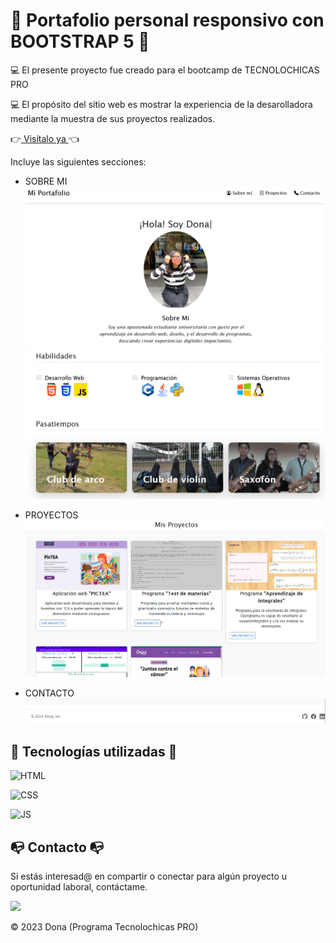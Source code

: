 # 💼 Portafolio personal responsivo con BOOTSTRAP 5 💼

💻 El presente proyecto fue creado para el bootcamp de TECNOLOCHICAS PRO 

💻 El propósito del sitio web es mostrar la experiencia de la desarolladora mediante 
la muestra de sus proyectos realizados.

 👉<a href="https://astounding-lily-ebe01c.netlify.app/" class="Sitioweb">  Visítalo ya </a> 👈

Incluye las siguientes secciones:

* SOBRE MI 
![Alt text](/asset/image.png)
![Alt text](/asset/image-1.png)

* PROYECTOS
![Alt text](/asset/image-2.png)

* CONTACTO
![Alt text](/asset/image-3.png)

## 🔧 Tecnologías utilizadas 🔧

![HTML](https://img.shields.io/badge/html5%20-%23E34F26.svg?&style=for-the-badge&logo=html5&logoColor=white)

![CSS](https://img.shields.io/badge/css3%20-%231572B6.svg?&style=for-the-badge&logo=css3&logoColor=white)

![JS](https://img.shields.io/badge/javascript%20-%23323330.svg?&style=for-the-badge&logo=javascript&logoColor=%23F7DF1E)

## 📭 Contacto 📭

Si estás interesad@ en compartir o conectar para algún proyecto u oportunidad laboral, contáctame.

<a href="www.linkedin.com/in/moncayo-garcía-donayi-azucena-9564b3276"><img src="https://www.felberpr.com/wp-content/uploads/linkedin-logo.png" width="30"></img></a> 

© 2023 Dona (Programa Tecnolochicas PRO)
